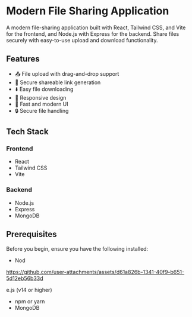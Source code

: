 # Modern File Sharing Application

A modern file-sharing application built with React, Tailwind CSS, and Vite for the frontend, and Node.js with Express for the backend. Share files securely with easy-to-use upload and download functionality.

## Features

- 📤 File upload with drag-and-drop support
- 🔗 Secure shareable link generation
- ⬇️ Easy file downloading
- 📱 Responsive design
- 🚀 Fast and modern UI
- 🔒 Secure file handling

## Tech Stack

### Frontend
- React
- Tailwind CSS
- Vite


### Backend
- Node.js
- Express
- MongoDB

## Prerequisites

Before you begin, ensure you have the following installed:
- Nod

https://github.com/user-attachments/assets/d61a826b-1341-40f9-b651-5d12eb56b33d

e.js (v14 or higher)
- npm or yarn
- MongoDB



